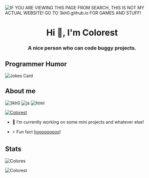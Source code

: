 <img alt="IF YOU ARE VIEWING THIS PAGE FROM SEARCH, THIS IS NOT MY ACTUAL WEBSITE! GO TO 3kh0.github.io FOR GAMES AND STUFF!" src="https://readme-typing-svg.herokuapp.com?vCenter=true&lines=Hello!+I+am+Colorest!;A+Coder.;">
<h1 align="center">Hi 👋, I'm Colorest</h1>
<h3 align="center">A nice person who can code buggy projects.</h3>
<h2>Programmer Humor</h2>
<img src="https://readme-jokes.vercel.app/api" alt="Jokes Card" />
<h2>About me</h2>
<p align="left"> 
  <img src="https://komarev.com/ghpvc/?username=3kh0&label=Profile Visitors&color=001eff&style=flat" alt="3kh0" />
  <img src="https://img.shields.io/badge/Knows-JavaScript-blue/?logo=javascript&logoColor=warning&color=yellow" alt="js">
  <img src="https://img.shields.io/badge/Knows-HTML-blue/?logo=html5&logoColor=warning&color=orange" alt="html">
  
<p align="left"> <a href="https://github.com/ryo-ma/github-profile-trophy"><img src="https://github-profile-trophy.vercel.app/?username=Colorest&no-frame=trueno-bg=true" alt="Colorest" /></a> </p>

- 🔭 I’m currently working on some mini projects and whatever else!

- ⚡ Fun fact [hooooooooo](https://hooooooooo.com/)!


<h2 align="left">Stats</h2>

<p><img  src="https://github-readme-stats.vercel.app/api/top-langs?username=Colorest&show_icons=true&theme=dark&locale=en&langs_count=10&layout=compact" alt="Colores" /></p>
<p><img src="https://github-readme-streak-stats.herokuapp.com/?user=Colorest&theme=dark" alt="Colorest" /></p><br>
  </html>

</html>

